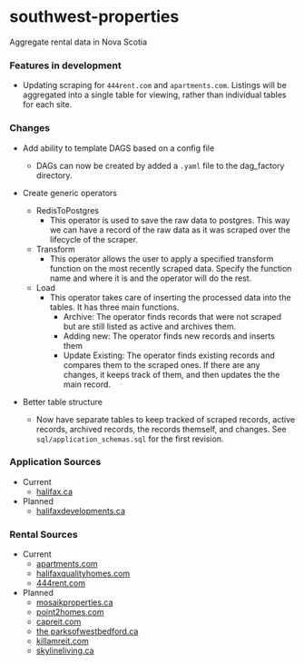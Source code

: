 # southwest-properties

Aggregate rental data in Nova Scotia

### Features in development

- Updating scraping for `444rent.com` and `apartments.com`. Listings will be aggregated into a single table for viewing, rather than individual tables for each site.

### Changes

- Add ability to template DAGS based on a config file

  - DAGs can now be created by added a `.yaml` file to the dag_factory directory.

- Create generic operators

  - RedisToPostgres
    - This operator is used to save the raw data to postgres. This way we can have a record of the raw data as it was scraped over the lifecycle of the scraper.
  - Transform
    - This operator allows the user to apply a specified transform function on the most recently scraped data. Specify the function name and where it is and the operator will do the rest.
  - Load
    - This operator takes care of inserting the processed data into the tables. It has three main functions.
      - Archive: The operator finds records that were not scraped but are still listed as active and archives them.
      - Adding new: The operator finds new records and inserts them
      - Update Existing: The operator finds existing records and compares them to the scraped ones. If there are any changes, it keeps track of them, and then updates the the main record.

- Better table structure
  - Now have separate tables to keep tracked of scraped records, active records, archived records, the records themself, and changes. See `sql/application_schemas.sql` for the first revision.

### Application Sources

- Current
  - [halifax.ca](https://www.halifax.ca/business/planning-development/applications)
- Planned
  - [halifaxdevelopments.ca](https://halifaxdevelopments.ca/)

### Rental Sources

- Current
  - [apartments.com](https://www.apartments.com/halifax-ns/)
  - [halifaxqualityhomes.com](https://www.halifaxqualityhomes.com/)
  - [444rent.com](https://www.444rent.com/apartments.asp)
- Planned
  - [mosaikproperties.ca](https://mosaikproperties.ca/vacancy/)
  - [point2homes.com](https://www.point2homes.com/CA/Apartments-For-Rent/NS/Halifax.html)
  - [capreit.com](https://www.capreit.ca/apartments-for-rent/halifax-ns/)
  - [the parksofwestbedford.ca](https://www.theparksofwestbedford.ca/rent/)
  - [killamreit.com](https://killamreit.com/apartments?region=Halifax)
  - [skylineliving.ca](https://www.skylineliving.ca/en/apartments/nova-scotia/halifax)
